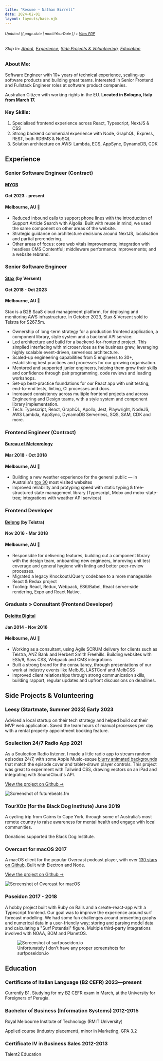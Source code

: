 ```yaml
---
title: "Resume — Nathan Birrell"
date: 2024-02-01
layout: layouts/base.njk
---
```


<!-- ***************************************************************** -->
<!-- NOTE: when updating this file, remember to run yarn run generate-resume-pdf to update the PDF version -->
<!-- ***************************************************************** -->

<!-- <small>❌ **Not seeking work**</small> -->

<h6 class="noprint"><small class="resume-updated">Updated <time datetime="{{ page.date | htmlDateString }}">{{ page.date | monthYearDate }}</time> • <a href="https://raw.githubusercontent.com/nathanbirrell/natee.biz/master/assets/resume.pdf">View PDF</a></small></h6>

<h6 class="noprint">Skip to: <a href="#">About</a>, <a href="#experience">Experience</a>, <a href="#side-projects-and-volunteering">Side Projects &amp; Volunteering</a>, <a href="#education">Education</a></h6>

<div class="profile">
<div>
  <h3 class="tx-overline">
  About Me:
  </h3>

  <p>
  Software Engineer with 10+ years of technical experience, scaling-up software products and building great teams. Interested in Senior Frontend and Fullstack Engineer roles at software product companies.
  </p>
  <p>Australian Citizen with working rights in the EU. <b>Located in Bologna, Italy from March 17.</b></p>
</div>
<div>
  <h3 class="tx-overline">
  Key Skills:
  </h3>

  <ol>
  <li>Specialised frontend experience across React, Typescript, NextJS & CSS</li>
  <li>Strong backend commercial experience with Node, GraphQL, Express, REST, both RDBMS & NoSQL</li>
  <li>Solution architecture on AWS: Lambda, ECS, AppSync, DynamoDB, CDK</li>
  </ol>
</div>
</div>

## Experience

<div class="experience__header">
  <span class="experience__header-left">
  <h3 class="experience__header-role">Senior Software Engineer (Contract)</h3>
  <h4 class="experience__header-company"><a href="https://www.myob.com">MYOB</a></h4>
  </span>
  <span class="experience__header-right">
    <h4 class="experience__header-time tx-overline">Oct 2023 - present</h4>
    <h4>Melbourne, AU 📍</h4>
  </span>
</div>

<!-- [MYOB](https://www.myob.com) is an accounting SaaS business. -->

- Reduced inbound calls to support phone lines with the introduction of Support Article Search with Algolia. Built with reuse in mind, we used the same component on other areas of the website.
- Strategic guidance on architecture decisions around NextJS, localisation and partial prerendering.
- Other areas of focus: core web vitals improvements; integration with headless CMS Contentful; middleware performance improvements; and a website rebrand.

<div class="experience__header">
  <span class="experience__header-left">
  <h3 class="experience__header-role">Senior Software Engineer</h3>
  <h4 class="experience__header-company"><a href="https://stax.io/">Stax</a> (by Versent)</h4>
  </span>
  <span class="experience__header-right">
    <h4 class="experience__header-time tx-overline">Oct 2018 - Oct 2023</h4>
    <h4>Melbourne, AU 📍</h4>
  </span>
</div>

Stax is a B2B SaaS cloud management platform, for deploying and monitoring AWS infrastructure. In October 2023, Stax & Versent sold to Telstra for $267.5m.

- Ownership of long-term strategy for a production frontend application, a component library, style system and a backend API service.
- Led architecture and build for a backend-for-frontend project. This simplied interfacing with microservices as the business grew, leveraging highly scalable event-driven, serverless architecture.
- Scaled-up engineering capabilities from 5 engineers to 30+, establishing best practices and processes for our growing organisation.
- Mentored and supported junior engineers, helping them grow their skills and confidence through pair programming, code reviews and leading workshops.
- Set-up best-practice foundations for our React app with unit testing, end-to-end tests, linting, CI processes and docs.
- Increased consistency across multiple frontend projects and across Engineering and Design teams, with a style system and component library implementation.
- Tech: Typescript, React, GraphQL, Apollo, Jest, Playwright, NodeJS, AWS Lambda, AppSync, DynamoDB Serverless, SQS, SAM, CDK and more.

<div class="experience__header">
  <span class="experience__header-left">
  <h3 class="experience__header-role">Frontend Engineer (Contract)</h3>
  <h4 class="experience__header-company"><a href="https://bom.gov.au/">Bureau of Meteorology</a></h4>
  </span>
  <span class="experience__header-right">
    <h4 class="experience__header-time tx-overline">Mar 2018 - Oct 2018</h4>
    <h4>Melbourne, AU 📍</h4>
  </span>
</div>

- Building a new weather experience for the general public — in Australia's [top 30](https://www.similarweb.com/top-websites/australia/) most visited websites
- Improved reliability and protyping speed with static typing & tree-structured state management library (Typescript, Mobx and mobx-state-tree; integrations with weather API services)

<div class="experience__header">
  <span class="experience__header-left">
  <h3 class="experience__header-role">Frontend Developer</h3>
  <h4 class="experience__header-company"><a href="https://belong.com.au/">Belong</a> (by Telstra)</h4>
  </span>
  <span class="experience__header-right">
    <h4 class="experience__header-time tx-overline">Nov 2016 - Mar 2018</h4>
    <h4>Melbourne, AU 📍</h4>
  </span>
</div>

<ul class="noprint">
<li>Responsible for delivering features, building out a component library with the design team, onboarding new engineers, improving unit test coverage and general hygiene with linting and better peer-review processes.</li>
<li>Migrated a legacy Knockout/JQuery codebase to a more manageable React & Redux project</li>
<li>Tooling: React, Redux, Webpack, ES6/Babel, React server-side rendering, Expo and React Native.</li>
</ul>

<div class="experience__header">
  <span class="experience__header-left">
  <h3 class="experience__header-role">Graduate » Consultant (Frontend Developer)</h3>
  <h4 class="experience__header-company"><a href="https://www.deloittedigital.com/au/en.html">Deloitte Digital</a></h4>
  </span>
  <span class="experience__header-right">
    <h4 class="experience__header-time tx-overline">Jan 2014 - Nov 2016</h4>
    <h4>Melbourne, AU 📍</h4>
  </span>
</div>

<ul class="noprint">
<li>Working as a consultant, using Agile SCRUM delivery for clients such as Telstra, ANZ Bank and Herbert Smith Freehills. Building websites with ES5/6, Sass CSS, Webpack and CMS integrations</li>
<li>Built a strong brand for the consultancy, through presentations of our work at industry events like MelbJS, LASTConf and MelbCSS</li>
<li>Improved client relationships through strong communication skills, building rapport, regular updates and upfront discussions on deadlines.</li>
</ul>

<div class="noprint">

<h2>Side Projects & Volunteering</h2>

<h3>
  <span>Leesy (Startmate, Summer 2023)</span>
  <span class="tx-overline">
    Early 2023
  </span>
</h3>

Advised a local startup on their tech strategy and helped build out their MVP web application. Saved the team hours of manual processes per day with a rental property appointment booking feature.

<h3>
<span>Soulection 24/7 Radio App</span>

<span class="tx-overline">
  2021
</span>
</h3>

As a Soulection Radio listener, I made a little radio app to stream random episodes 24/7, with some Apple Music-esque [blurry animated backgrounds](/img/projects/future-beats/future-beats-367.gif) that match the episode cover and tablet-drawn player controls. This project was great to experiment with Tailwind CSS, drawing vectors on an iPad and integrating with SoundCloud's API.

[View the project on Github →](https://github.com/nathanbirrell/future-beats)

<img class="noprint" src="/img/projects/future-beats/future-beats-419.jpg" alt="Screenshot of futurebeats.fm">

<h3>
  <span>TourXOz (for the Black Dog Institute)</span>
  <span class="tx-overline">
    June 2019
  </span>
</h3>

A cycling trip from Cairns to Cape York, through some of Australia’s most remote country to raise awareness for mental health and engage with local communities.

Donations supported the Black Dog Institute.

<h3>
  <span>Overcast for macOS</span>
  <span class="tx-overline">
    2017
  </span>
</h3>

A macOS client for the popular Overcast podcast player, with over [130 stars on Github](https://github.com/nathanbirrell/overcast-macos). Built with Electron and Node.

[View the project on Github →](https://github.com/nathanbirrell/overcast-macos)

<img class="noprint" src="/img/projects/overcast-macos/overcast-macos-screenshot.jpg" alt="Screenshot of Overcast for macOS">

<h3>
  <span>Poseidon</span>
  <span class="tx-overline">
    2017 - 2018
  </span>
</h3>

A hobby project built with Ruby on Rails and a create-react-app with a Typescript frontend. Our goal was to improve the experience around surf forecast modelling. We had some fun challenges around presenting graphs and numerical data in a user-friendly way; storing and parsing model data and calculating a "Surf Potential" figure. Multiple third-party integrations involved with NOAA, BOM and PlanetOS.

<!-- Most of our time was spent on formulating the "Surf Potential" figure which took in a range of variables from different sources to calculate a rating (out of 10) of likelihood of good surf at a given location. Each surf spot is unique in the ideal conditions, so this made for a challenging project! -->

<!-- We decided to discontinue the project after some long-standing companies in the area vastly improved their offering and felt we couldn't add enough additional value. -->

<figure class="noprint">
  <img src="/img/projects/surf-poseidon/grid-view.jpg" alt="Screenshot of surfposeidon.io">
  <figcaption>Unfortunately I don't have any proper screenshots for surfposeidon.io</figcaption>
</figure>

</div>

## Education

<div class="noprint">
<h3>
  <span>Certificate of Italian Language (B2 CEFR)</span>
  <span class="tx-overline">
    2023—present
  </span>
</h3>
Currently B1. Studying for my B2 CEFR exam in March, at the University for Foreigners of Perugia.
</div>

<h3>
  <span>Bachelor of Business (Information Systems)</span>
  <span class="tx-overline">
    2012-2015
  </span>
</h3>

Royal Melbourne Institute of Technology (RMIT University)

<span class="noprint">
Applied course (industry placement), minor in Marketing, GPA 3.2
</span>

<div class="noprint">
<h3>
  <span>Certificate IV in Business Sales</span>
  <span class="tx-overline">
    2012-2013
  </span>
</h3>

Talent2 Education

</div>

<!-- ## Contact

- [LinkedIn](https://www.linkedin.com/in/nathanbirrell)
- [nathanbirrell@gmail.com](mailto:nathanbirrell@gmail.com) -->
